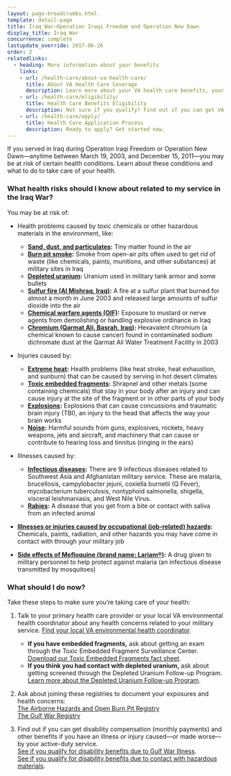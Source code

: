 ```yaml
---
layout: page-breadcrumbs.html
template: detail-page
title: Iraq War—Operation Iraqi Freedom and Operation New Dawn
display_title: Iraq War
concurrence: complete
lastupdate_override: 2017-06-26
order: 2
relatedlinks:
  - heading: More information about your benefits
    links:
    - url: /health-care/about-va-health-care/
      title: About VA Health Care Coverage
      description: Learn more about your VA health care benefits, your health care team, and where you’ll go for care.
    - url: /health-care/eligibility/
      title: Health Care Benefits Eligibility
      description: Not sure if you qualify? Find out if you can get VA health care benefits.
    - url: /health-care/apply/
      title: Health Care Application Process
      description: Ready to apply? Get started now.
---
```


<div class="va-introtext">

If you served in Iraq during Operation Iraqi Freedom or Operation New Dawn—anytime between March 19, 2003, and December 15, 2011—you may be at risk of certain health conditions. Learn about these conditions and what to do to take care of your health.

</div>

<div class="feature" markdown=“1”>

### What health risks should I know about related to my service in the Iraq War?

You may be at risk of:

- Health problems caused by toxic chemicals or other hazardous materials in the environment, like:
  - **[Sand, dust, and particulates](http://www.publichealth.va.gov/exposures/sand-dust-particulates/index.asp):** Tiny matter found in the air 
  - **[Burn pit smoke](http://www.publichealth.va.gov/exposures/burnpits/index.asp):** Smoke from open-air pits often used to get rid of waste (like chemicals, paints, munitions, and other substances) at military sites in Iraq  
  - **[Depleted uranium](http://www.publichealth.va.gov/exposures/depleted_uranium/index.asp):** Uranium used in military tank armor and some bullets
  - **[Sulfur fire (Al Mishraq, Iraq)](http://www.publichealth.va.gov/exposures/mishraq-sulfur-fire/index.asp):** A fire at a sulfur plant that burned for almost a month in June 2003 and released large amounts of sulfur dioxide into the air 
  - **[Chemical warfare agents (OIF)](http://www.publichealth.va.gov/exposures/chemical-warfare-agents-oif.asp):** Exposure to mustard or nerve agents from demolishing or handling explosive ordinance in Iraq
  - **[Chromium (Qarmat Ali, Basrah, Iraq)](http://www.publichealth.va.gov/exposures/qarmat-ali/index.asp):** Hexavalent chromium (a chemical known to cause cancer) found in contaminated sodium dichromate dust at the Qarmat Ali Water Treatment Facility in 2003 

- Injuries caused by:
  - **[Extreme heat](http://www.publichealth.va.gov/exposures/heat-injuries/index.asp):** Health problems (like heat stroke, heat exhaustion, and sunburn) that can be caused by serving in hot desert climates
  - **[Toxic embedded fragments](http://www.publichealth.va.gov/exposures/toxic_fragments/index.asp):** Shrapnel and other metals (some containing chemicals) that stay in your body after an injury and can cause injury at the site of the fragment or in other parts of your body 
  - **[Explosions](http://www.publichealth.va.gov/exposures/traumatic-brain-injury.asp):** Explosions that can cause concussions and traumatic brain injury (TBI), an injury to the head that affects the way your brain works
  - **[Noise](http://www.publichealth.va.gov/exposures/noise/index.asp):** Harmful sounds from guns, explosives, rockets, heavy weapons, jets and aircraft, and machinery that can cause or contribute to hearing loss and tinnitus (ringing in the ears)

- Illnesses caused by:
  - **[Infectious diseases](http://www.publichealth.va.gov/exposures/infectious-diseases/index.asp):** There are 9 infectious diseases related to Southwest Asia and Afghanistan military service. These are malaria, brucellosis, campylobacter jejuni, coxiella burnetii (Q Fever), mycobacterium tuberculosis, nontyphoid salmonella, shigella, visceral leishmaniasis, and West Nile Virus.
  - **[Rabies](http://www.publichealth.va.gov/exposures/rabies/index.asp):** A disease that you get from a bite or contact with saliva from an infected animal

- **[Illnesses or injuries caused by occupational (job-related) hazards](http://www.publichealth.va.gov/exposures/categories/occupational-hazards.asp):** Chemicals, paints, radiation, and other hazards you may have come in contact with through your military job

- **[Side effects of Mefloquine (brand name: Lariam®)](http://www.publichealth.va.gov/exposures/mefloquine-lariam.asp):** A drug given to military personnel to help protect against malaria (an infectious disease transmitted by mosquitoes) 

</div>

### What should I do now?

Take these steps to make sure you’re taking care of your health:

<ol class="process">
<li class="process-step list-one">

Talk to your primary health care provider or your local VA environmental health coordinator about any health concerns related to your military service. [Find your local VA environmental health coordinator](http://www.publichealth.va.gov/exposures/coordinators.asp). 

- **If you have embedded fragments,** ask about getting an exam through the Toxic Embedded Fragment Surveillance Center. [Download our Toxic Embedded Fragments fact sheet](http://www.publichealth.va.gov/docs/exposures/TEFSC-veterans-fact-sheet.pdf).  
- **If you think you had contact with depleted uranium,** ask about getting screened through the Depleted Uranium Follow-up Program. [Learn more about the Depleted Uranium Follow-up Program](http://www.publichealth.va.gov/exposures/depleted_uranium/followup_program.asp).

</li>

<li class="process-step list-two">

Ask about joining these registries to document your exposures and health concerns:
<br />
[The Airborne Hazards and Open Burn Pit Registry](https://veteran.mobilehealth.va.gov/AHBurnPitRegistry/) 
<br />
[The Gulf War Registry](http://www.publichealth.va.gov/exposures/gulfwar/benefits/registry-exam.asp)

</li>

<li class="process-step list-three">

Find out if you can get disability compensation (monthly payments) and other benefits if you have an illness or injury caused—or made worse—by your active-duty service. 
<br />
[See if you qualify for disability benefits due to Gulf War Illness](/disability-benefits/conditions/exposure-to-hazardous-materials/gulf-war-illness/).
<br />
[See if you qualify for disability benefits due to contact with hazardous materials](/disability-benefits/conditions/exposure-to-hazardous-materials/).

</li>
</ol>
